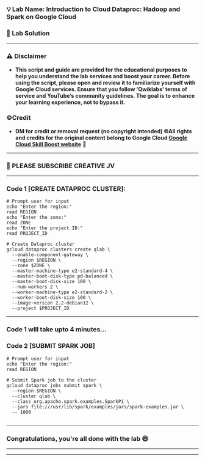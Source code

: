 
### 💡 Lab Name: Introduction to Cloud Dataproc: Hadoop and Spark on Google Cloud

### 🚀 Lab Solution 

---

### ⚠️ Disclaimer
- **This script and guide are provided for  the educational purposes to help you understand the lab services and boost your career. Before using the script, please open and review it to familiarize yourself with Google Cloud services. Ensure that you follow 'Qwiklabs' terms of service and YouTube’s community guidelines. The goal is to enhance your learning experience, not to bypass it.**

### ©Credit
- **DM for credit or removal request (no copyright intended) ©All rights and credits for the original content belong to Google Cloud [Google Cloud Skill Boost website](https://www.cloudskillsboost.google/)** 🙏

---
### 🚨 PLEASE SUBSCRIBE CREATIVE JV



---

### Code 1 [CREATE DATAPROC CLUSTER]:

```
# Prompt user for input
echo "Enter the region:"
read REGION
echo "Enter the zone:"
read ZONE
echo "Enter the project ID:"
read PROJECT_ID

# Create Dataproc cluster
gcloud dataproc clusters create qlab \
  --enable-component-gateway \
  --region $REGION \
  --zone $ZONE \
  --master-machine-type e2-standard-4 \
  --master-boot-disk-type pd-balanced \
  --master-boot-disk-size 100 \
  --num-workers 2 \
  --worker-machine-type e2-standard-2 \
  --worker-boot-disk-size 100 \
  --image-version 2.2-debian12 \
  --project $PROJECT_ID

```

---
### Code 1 will take upto 4 minutes...
### Code 2 [SUBMIT SPARK JOB]

```
# Prompt user for input
echo "Enter the region:"
read REGION

# Submit Spark job to the cluster
gcloud dataproc jobs submit spark \
  --region $REGION \
  --cluster qlab \
  --class org.apache.spark.examples.SparkPi \
  --jars file:///usr/lib/spark/examples/jars/spark-examples.jar \
  -- 1000


```

---

### Congratulations, you're all done with the lab 😄

---


---
